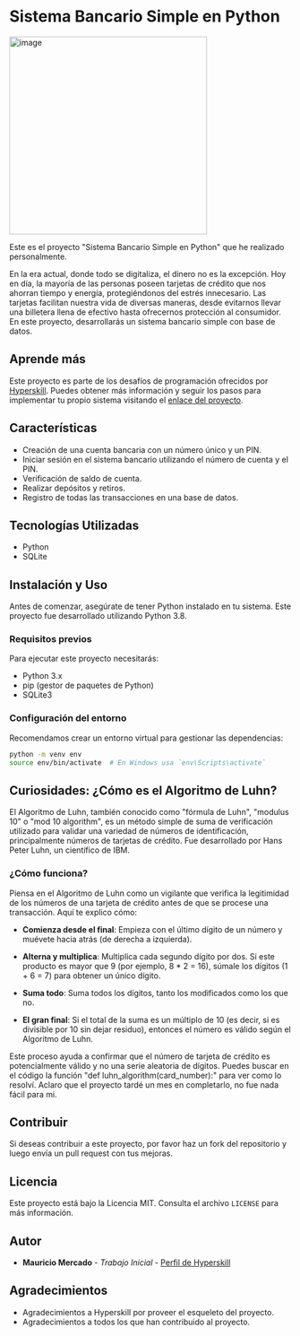 # Sistema Bancario Simple en Python

<img width="353" alt="image" src="https://github.com/Mauroquil-bit/Simple_Banking_System_Python/assets/75552002/b5546381-7288-460a-a5cf-d94629e48894">



Este es el proyecto "Sistema Bancario Simple en Python" que he realizado personalmente.

En la era actual, donde todo se digitaliza, el dinero no es la excepción. Hoy en día, la mayoría de las personas poseen tarjetas de crédito que nos ahorran tiempo y energía, protegiéndonos del estrés innecesario. Las tarjetas facilitan nuestra vida de diversas maneras, desde evitarnos llevar una billetera llena de efectivo hasta ofrecernos protección al consumidor. En este proyecto, desarrollarás un sistema bancario simple con base de datos.

## Aprende más

Este proyecto es parte de los desafíos de programación ofrecidos por [Hyperskill](https://hyperskill.org/projects/109). Puedes obtener más información y seguir los pasos para implementar tu propio sistema visitando el [enlace del proyecto](https://hyperskill.org/projects/109).

## Características

* Creación de una cuenta bancaria con un número único y un PIN.
* Iniciar sesión en el sistema bancario utilizando el número de cuenta y el PIN.
* Verificación de saldo de cuenta.
* Realizar depósitos y retiros.
* Registro de todas las transacciones en una base de datos.

## Tecnologías Utilizadas

* Python
* SQLite

## Instalación y Uso

Antes de comenzar, asegúrate de tener Python instalado en tu sistema. Este proyecto fue desarrollado utilizando Python 3.8.

### Requisitos previos

Para ejecutar este proyecto necesitarás:

- Python 3.x
- pip (gestor de paquetes de Python)
- SQLite3

### Configuración del entorno

Recomendamos crear un entorno virtual para gestionar las dependencias:

```bash
python -m venv env
source env/bin/activate  # En Windows usa `env\Scripts\activate`
```

## Curiosidades: ¿Cómo es el Algoritmo de Luhn?

El Algoritmo de Luhn, también conocido como "fórmula de Luhn", "modulus 10" o "mod 10 algorithm", es un método simple de suma de verificación utilizado para validar una variedad de números de identificación, principalmente números de tarjetas de crédito. Fue desarrollado por Hans Peter Luhn, un científico de IBM.

### ¿Cómo funciona?

Piensa en el Algoritmo de Luhn como un vigilante que verifica la legitimidad de los números de una tarjeta de crédito antes de que se procese una transacción. Aquí te explico cómo:

- **Comienza desde el final**: Empieza con el último dígito de un número y muévete hacia atrás (de derecha a izquierda).

- **Alterna y multiplica**: Multiplica cada segundo dígito por dos. Si este producto es mayor que 9 (por ejemplo, 8 * 2 = 16), súmale los dígitos (1 + 6 = 7) para obtener un único dígito.

- **Suma todo**: Suma todos los dígitos, tanto los modificados como los que no.

- **El gran final**: Si el total de la suma es un múltiplo de 10 (es decir, si es divisible por 10 sin dejar residuo), entonces el número es válido según el Algoritmo de Luhn.

Este proceso ayuda a confirmar que el número de tarjeta de crédito es potencialmente válido y no una serie aleatoria de dígitos.
Puedes buscar en el código la función "def luhn_algorithm(card_number):" para ver como lo resolví.  Aclaro que el proyecto tardé un mes en completarlo, no fue nada fácil para mi.

## Contribuir

Si deseas contribuir a este proyecto, por favor haz un fork del repositorio y luego envía un pull request con tus mejoras.

## Licencia

Este proyecto está bajo la Licencia MIT. Consulta el archivo `LICENSE` para más información.

## Autor

* **Mauricio Mercado** - *Trabajo Inicial* - [Perfil de Hyperskill](https://hyperskill.org/profile/415935286)

## Agradecimientos

* Agradecimientos a Hyperskill por proveer el esqueleto del proyecto.
* Agradecimientos a todos los que han contribuido al proyecto.


